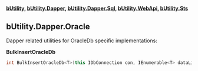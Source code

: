 #### [bUtility](../README.md), [bUtility.Dapper](butility.Dapper.md), [bUtility.Dapper.Sql](butility.dapper.sql.md), [bUtility.WebApi](butility.WebApi.md), [bUtility.Sts](butility.sts.md)

## bUtility.Dapper.Oracle
Dapper related utilities for OracleDb specific implementations:


**BulkInsertOracleDb**
```c#
int BulkInsertOracleDb<T>(this IDbConnection con, IEnumerable<T> dataList)